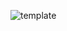 ![template](https://raw.githubusercontent.com/ShriIraCatalog/resources-two/refs/heads/master/2025/04/20/20250420035153.png)
